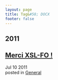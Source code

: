 ```yaml
---
layout: page
title: Tag&#58; DOCX
footer: false
---
```


<div id="blog-archives" class="category">
<h2>2011</h2>

<article>
<h1><a href="/2011/07/10/merci-xsl-fo/index.html">Merci XSL-FO !</a></h1>
<time datetime="2011-07-10T00:00:00-06:00" pubdate><span class='month'>Jul</span> <span class='day'>10</span> <span class='year'>2011</span></time>
<footer>
<span class="categories">posted in 
<a href='/categories/general/'>General</a></span>
</footer>
</article>
</div>
